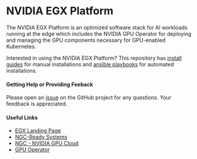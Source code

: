 # NVIDIA EGX Platform

The NVIDIA EGX Platform is an optimized software stack for AI workloads running at the edge which includes the NVIDIA GPU Operator for deploying and managing the GPU components necessary for GPU-enabled Kubernetes.

Interested in using the NVIDIA EGX Platform? This repository has [install guides](https://github.com/NVIDIA/egx-platform/tree/master/Install%20Guides) for manual installations and [ansible playbooks](https://github.com/NVIDIA/egx-platform/tree/master/Playbooks) for automated installations.

#### Getting Help or Providing Feeback

Please open an [issue](https://github.com/NVIDIA/egx-platform/issues) on the GitHub project for any questions. Your feedback is appreciated.

#### Useful Links
- [EGX Landing Page](https://www.nvidia.com/en-us/data-center/products/egx-edge-computing/)
- [NGC-Ready Systems](https://docs.nvidia.com/ngc/ngc-ready-systems/index.html)
- [NGC - NVIDIA GPU Cloud](https://ngc.nvidia.com/catalog/all)
- [GPU Operator](https://github.com/NVIDIA/gpu-operator)
